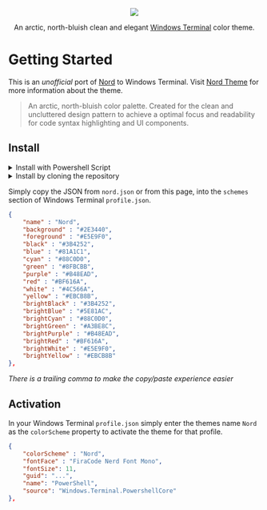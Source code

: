 <p align="center"><a href="https://github.com/thismat/nord-windows-terminal" target="_blank"><img src="https://github.com/thismat/nord-windows-terminal/blob/master/screenshot.png?raw=true"/></a></p>

<p align="center">An arctic, north-bluish clean and elegant <a href="https://github.com/microsoft/terminal">Windows Terminal</a> color theme.</p>


# Getting Started

This is an _unofficial_ port of [Nord](https://www.nordtheme.com/) to Windows Terminal. Visit [Nord Theme](https://www.nordtheme.com/) for more information about the theme. 


> An arctic, north-bluish color palette.
 Created for the clean and uncluttered design pattern to achieve a optimal focus and readability for code syntax highlighting and UI components.

## Install

<details>
<summary>Install with Powershell Script</summary>
    1. Clone the repository
    2. Open powershell and run install.ps1
    3. Restart windows terminal
    4. Set your colorschemes to Nord
</details>

<details>
<summary>Install by cloning the repository</summary>
    1. Clone the repository
    2. Copying the contents of `nord.json` into your Windows Terminal `profile.json` `scheme` section. (There is a trailing comma for quick CTRL+A, CTRL+P).
</details>

Simply copy the JSON from `nord.json` or from this page, into the `schemes` section of Windows Terminal `profile.json`.

```json
{
    "name" : "Nord",
    "background" : "#2E3440",
    "foreground" : "#E5E9F0",
    "black" : "#3B4252",
    "blue" : "#81A1C1",
    "cyan" : "#88C0D0",
    "green" : "#8FBCBB",
    "purple" : "#B48EAD",
    "red" : "#BF616A",
    "white" : "#4C566A",
    "yellow" : "#EBCB8B",
    "brightBlack" : "#3B4252",
    "brightBlue" : "#5E81AC",
    "brightCyan" : "#88C0D0",
    "brightGreen" : "#A3BE8C",
    "brightPurple" : "#B48EAD",
    "brightRed" : "#BF616A",
    "brightWhite" : "#E5E9F0",
    "brightYellow" : "#EBCB8B"
},
```
_There is a trailing comma to make the copy/paste experience easier_

## Activation

In your Windows Terminal `profile.json` simply enter the themes name `Nord` as the `colorScheme` property to activate the theme for that profile.

```json
{
    "colorScheme" : "Nord",
    "fontFace" : "FiraCode Nerd Font Mono",
    "fontSize": 11,
    "guid": "...",
    "name": "PowerShell",
    "source": "Windows.Terminal.PowershellCore"
},
```
